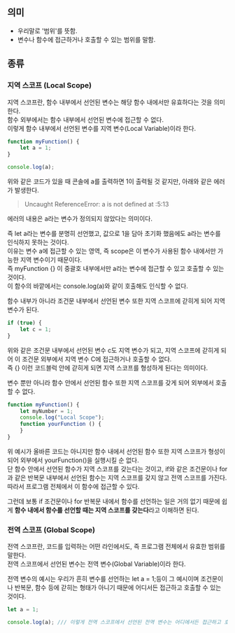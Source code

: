 ## **의미**

-   우리말로 '범위'를 뜻함.
-   변수나 함수에 접근하거나 호출할 수 있는 범위를 말함.

## **종류**

### **지역 스코프 (Local Scope)**

지역 스코프란, 함수 내부에서 선언된 변수는 해당 함수 내에서만 유효하다는 것을 의미한다.  
함수 외부에서는 함수 내부에서 선언된 변수에 접근할 수 없다.  
이렇게 함수 내부에서 선언된 변수를 지역 변수(Local Variable)이라 한다.

```javascript
function myFunction() {
    let a = 1;
}

console.log(a);
```

위와 같은 코드가 있을 때 콘솔에 a를 출력하면 1이 출력될 것 같지만, 아래와 같은 에러가 발생한다.

> Uncaught ReferenceError: a is not defined
    at <anonymous>:5:13

에러의 내용은 a라는 변수가 정의되지 않았다는 의미이다.  
  
즉 let a라는 변수를 분명히 선언했고, 값으로 1을 담아 초기화 했음에도 a라는 변수를 인식하지 못하는 것이다.  
이유는 변수 a에 접근할 수 있는 영역, 즉 scope은 이 변수가 사용된 함수 내에서만 가능한 지역 변수이기 때문이다.  
즉 myFunction {} 이 중괄호 내부에서만 a라는 변수에 접근할 수 있고 호출할 수 있는 것이다.  
이 함수의 바깥에서는 console.log(a)와 같이 호출해도 인식할 수 없다.  
  
함수 내부가 아니라 조건문 내부에서 선언된 변수 또한 지역 스코프에 갇히게 되어 지역 변수가 된다.

```javascript
if (true) {
    let c = 1;
}
```

위와 같은 조건문 내부에서 선언된 변수 c도 지역 변수가 되고, 지역 스코프에 갇히게 되어 이 조건문 외부에서 지역 변수 C에 접근하거나 호출할 수 없다.  
즉 {} 이런 코드블럭 안에 갇히게 되면 지역 스코프를 형성하게 된다는 의미이다.  
  
변수 뿐만 아니라 함수 안에서 선언된 함수 또한 지역 스코프를 갖게 되어 외부에서 호출할 수 없다.

```javascript
function myFunction() {
    let myNumber = 1;
    console.log("Local Scope");
    function yourFunction () {
    }
}
```

위 예시가 올바른 코드는 아니지만 함수 내에서 선언된 함수 또한 지역 스코프가 형성이 되어 외부에서 yourFunction()을 실행시킬 순 없다.  
단 함수 안에서 선언된 함수가 지역 스코프를 갖는다는 것이고, if와 같은 조건문이나 for과 같은 반복문 내부에서 선언된 함수는 지역 스코프를 갖지 않고 전역 스코프를 가진다. 따라서 프로그램 전체에서 이 함수에 접근할 수 있다.  
  
그런데 보통 if 조건문이나 for 반복문 내에서 함수를 선언하는 일은 거의 없기 때문에 쉽게 **함수 내에서 함수를 선언할 때는 지역 스코프를 갖는다**라고 이해하면 된다.

### **전역 스코프 (Global Scope)**

전역 스코프란, 코드를 입력하는 어떤 라인에서도, 즉 프로그램 전체에서 유효한 범위를 말한다.  
전역 스코프에서 선언된 변수는 전역 변수(Global Variable)이라 한다.  
  
전역 변수의 예시는 우리가 흔히 변수를 선언하는 let a = 1;등이 그 예시이며 조건문이나 반복문, 함수 등에 갇히는 형태가 아니기 때문에 어디서든 접근하고 호출할 수 있는 것이다.

```javascript
let a = 1;

console.log(a); /// 이렇게 전역 스코프에서 선언된 전역 변수는 어디에서든 접근하고 호출할 수 있다.
```